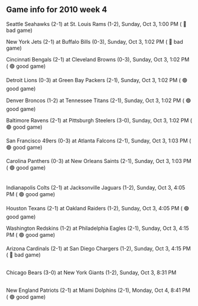 ## Game info for 2010 week 4
Seattle Seahawks (2-1) at St. Louis Rams (1-2), Sunday, Oct 3, 1:00 PM (	:red_circle: bad game)

New York Jets (2-1) at Buffalo Bills (0-3), Sunday, Oct 3, 1:02 PM (	:red_circle: bad game)

Cincinnati Bengals (2-1) at Cleveland Browns (0-3), Sunday, Oct 3, 1:02 PM (	:green_circle: good game)

Detroit Lions (0-3) at Green Bay Packers (2-1), Sunday, Oct 3, 1:02 PM (	:green_circle: good game)

Denver Broncos (1-2) at Tennessee Titans (2-1), Sunday, Oct 3, 1:02 PM (	:green_circle: good game)

Baltimore Ravens (2-1) at Pittsburgh Steelers (3-0), Sunday, Oct 3, 1:02 PM (	:green_circle: good game)

San Francisco 49ers (0-3) at Atlanta Falcons (2-1), Sunday, Oct 3, 1:03 PM (	:green_circle: good game)

Carolina Panthers (0-3) at New Orleans Saints (2-1), Sunday, Oct 3, 1:03 PM (	:green_circle: good game)

<br/>Indianapolis Colts (2-1) at Jacksonville Jaguars (1-2), Sunday, Oct 3, 4:05 PM (	:green_circle: good game)

Houston Texans (2-1) at Oakland Raiders (1-2), Sunday, Oct 3, 4:05 PM (	:green_circle: good game)

Washington Redskins (1-2) at Philadelphia Eagles (2-1), Sunday, Oct 3, 4:15 PM (	:green_circle: good game)

Arizona Cardinals (2-1) at San Diego Chargers (1-2), Sunday, Oct 3, 4:15 PM (	:red_circle: bad game)

<br/>Chicago Bears (3-0) at New York Giants (1-2), Sunday, Oct 3, 8:31 PM

<br/>New England Patriots (2-1) at Miami Dolphins (2-1), Monday, Oct 4, 8:41 PM (	:green_circle: good game)

